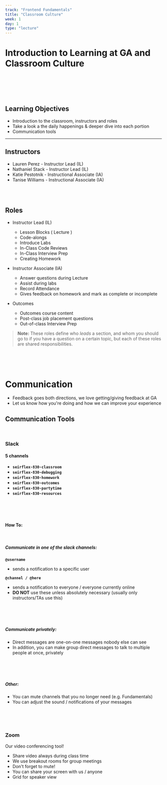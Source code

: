 ```yaml
---
track: "Frontend Fundamentals"
title: "Classroom Culture"
week: 1
day: 1
type: "lecture"
---
```


# Introduction to Learning at GA and Classroom Culture

<br>
<br>
<br>
<br>

## Learning Objectives

- Introduction to the classroom, instructors and roles
- Take a look a the daily happenings & deeper dive into each portion
- Communication tools

<hr>

## Instructors

- Lauren Perez - Instructor Lead (IL)
- Nathaniel Stack - Instructor Lead (IL)
- Katie Pestotnik - Instructional Associate (IA)
- Tanise Williams  - Instructional Associate (IA)

<br>
<br>

## Roles

- Instructor Lead (IL)

  - Lesson Blocks ( Lecture )
  - Code-alongs
  - Introduce Labs
  - In-Class Code Reviews
  - In-Class Interview Prep
  - Creating Homework

- Instructor Associate (IA)

  - Answer questions during Lecture
  - Assist during labs
  - Record Attendance
  - Gives feedback on homework and mark as complete or incomplete

- Outcomes
  - Outcomes course content
  - Post-class job placement questions
  - Out-of-class Interview Prep

> **Note:** These roles define who _leads_ a section, and whom you should go to if you have a question on a certain topic, but each of these roles are shared responsibilities.

<br>
<br>
<br>

# Communication

- Feedback goes both directions, we love getting/giving feedback at GA
- Let us know how you're doing and how we can improve your experience

## Communication Tools

<br>

### Slack

#### 5 channels

- **`seirflex-830-classroom`**
- **`seirflex-830-debugging`**
- **`seirflex-830-homework`**
- **`seirflex-830-outcomes`**
- **`seirflex-830-partytime`**
- **`seirflex-830-resources`**

<br>
<br>
<br>

#### How To:

<br>

##### Communicate in one of the slack channels:

**`@username`**

- sends a notification to a specific user

**`@channel / @here`**

- sends a notification to everyone / everyone currently online
- **DO NOT** use these unless absolutely necessary (usually only instructors/TAs use this)

<br>
<br>
<br>

##### Communicate privately:

- Direct messages are one-on-one messages nobody else can see
- In addition, you can make group direct messages to talk to multiple people at once, privately

<br>
<br>
<br>

##### Other:

- You can mute channels that you no longer need (e.g. Fundamentals)
- You can adjust the sound / notifications of your messages

<br>
<br>
<br>

### Zoom

Our video conferencing tool!

- Share video always during class time
- We use breakout rooms for group meetings
- Don't forget to mute!
- You can share your screen with us / anyone
- Grid for speaker view
